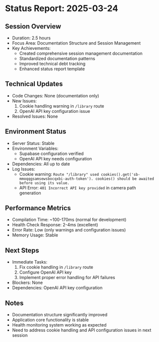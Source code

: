 # Status Report: 2025-03-24

## Session Overview
- Duration: 2.5 hours
- Focus Area: Documentation Structure and Session Management
- Key Achievements: 
  - Created comprehensive session management documentation
  - Standardized documentation patterns
  - Improved technical debt tracking
  - Enhanced status report template

## Technical Updates
- Code Changes: None (documentation only)
- New Issues:
  1. Cookie handling warning in `/library` route
  2. OpenAI API key configuration issue
- Resolved Issues: None

## Environment Status
- Server Status: Stable
- Environment Variables: 
  - Supabase configuration verified
  - OpenAI API key needs configuration
- Dependencies: All up to date
- Log Issues:
  - Cookie warning: `Route "/library" used cookies().get('sb-mmoqqgsamsewsbocqxbi-auth-token'). cookies() should be awaited before using its value.`
  - API Error: `401 Incorrect API key provided` in camera path generation

## Performance Metrics
- Compilation Time: ~100-170ms (normal for development)
- Health Check Response: 2-4ms (excellent)
- Error Rate: Low (only warnings and configuration issues)
- Memory Usage: Stable

## Next Steps
- Immediate Tasks:
  1. Fix cookie handling in `/library` route
  2. Configure OpenAI API key
  3. Implement proper error handling for API failures
- Blockers: None
- Dependencies: OpenAI API key configuration

## Notes
- Documentation structure significantly improved
- Application core functionality is stable
- Health monitoring system working as expected
- Need to address cookie handling and API configuration issues in next session 